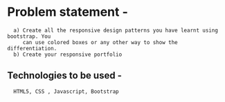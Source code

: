 # Problem statement -
```
  a) Create all the responsive design patterns you have learnt using bootstrap. You
     can use colored boxes or any other way to show the differentiation.
  b) Create your responsive portfolio
 ```
## Technologies to be used -
```
  HTML5, CSS , Javascript, Bootstrap
  ```
